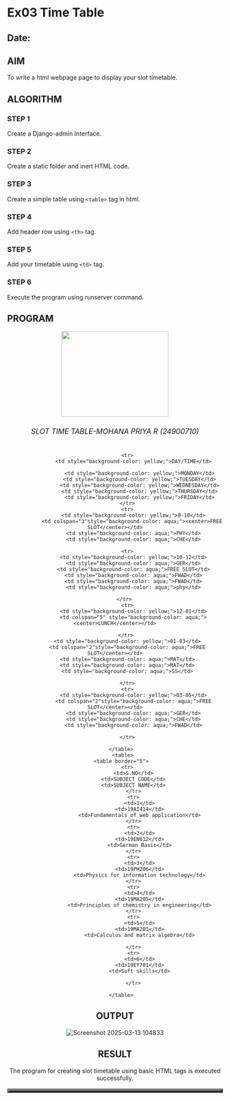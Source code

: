 # Ex03 Time Table
## Date:

## AIM
To write a html webpage page to display your slot timetable.

## ALGORITHM
### STEP 1
Create a Django-admin Interface.

### STEP 2
Create a static folder and inert HTML code.

### STEP 3
Create a simple table using ```<table>``` tag in html.

### STEP 4
Add header row using ```<th>``` tag.

### STEP 5
Add your timetable using ```<td>``` tag.

### STEP 6
Execute the program using runserver command.

## PROGRAM
<!DOCTYPE html>
<html lang="en">
<head>
    
    
</head>

<body>
    <center><img src="Screenshot 2025-03-13 104300.png" height="200px" width="250px"</center>
    <caption>
            <center>
                <h6 style="font-size: larger;"> SLOT TIME TABLE-MOHANA PRIYA R (24900710) </h6>
            </center>
        </caption>
        <center><table border="5">
        
            <tr>
                <td style="background-color: yellow;">DAY/TIME</td>
                
                    <td style="background-color: yellow;">MONDAY</td>
                    <td style="background-color: yellow;">TUESDAY</td>
                    <td style="background-color: yellow;">WEDNESDAY</td>
                    <td style="background-color: yellow;">THURSDAY</td>
                    <td style="background-color: yellow;">FRIDAY</td>
            </tr>
            <tr>
                <td style="background-color: yellow;">8-10</td>
               <td colspan="3"style="background-color: aqua;"><center>FREE SLOT</center></td>
                <td style="background-color: aqua;">PHY</td>
                <td style="background-color: aqua;">CHE</td>
                
            <tr>
                <td style="background-color: yellow;">10-12</td>
                <td style="background-color: aqua;">GER</td>
                <td style="background-color: aqua;">FREE SLOT</td>
                <td style="background-color: aqua;">FWAD</td>
                <td style="background-color: aqua;">FWAD</td>
                <td style="background-color: aqua;">phy</td>
                
            </tr>  
            <tr>
                <td style="background-color: yellow;">12-01</td>
                <td colspan="5" style="background-color: aqua;"><center>LUNCH</center></td>
                
            </tr> 
            <td style="background-color: yellow;">01-03</td>
            <td colspan="2"style="background-color: aqua;">FREE SLOT</center></td>
            <td style="background-color: aqua;">MAT</td>
            <td style="background-color: aqua;">MAT</td>
            <td style="background-color: aqua;">SS</td>
           
            </tr>
            <tr>
                <td style="background-color: yellow;">03-05</td>
                <td colspan="2"style="background-color: aqua;">FREE SLOT</center></td>
                <td style="background-color: aqua;">GER</td>
                <td style="background-color: aqua;">CHE</td>
                <td style="background-color: aqua;">FWAD</td>
                                
            </tr>
            
        </table>
         <table>
        <table border="5">
            <tr>
                <td>S.NO</td>
                <td>SUBJECT CODE</td>
                <td>SUBJECT NAME</td>
                </tr>
                <tr>
                    <td>1</td>
                    <td>19AI414</td>
                    <td>Fundamentals of web application</td>
                </tr>
                <tr>
                    <td>2</td>
                    <td>19EN612</td>
                    <td>German Basic</td>
                </tr>
                <tr>
                    <td>3</td>
                    <td>19PH206</td>
                    <td>Physics for information technology</td>
                </tr>
                <tr>
                    <td>4</td>
                    <td>19MA205</td>
                    <td>Principles of chemistry in engineering</td>
                </tr>
                <tr>
                    <td>5</td>
                    <td>19MA201</td>
                    <td>Calculus and matrix algebra</td>
                    
                </tr>
                <tr>
                    <td>6</td>
                    <td>19EY701</td>
                    <td>Soft skills</td>
                    
                </tr>

        </table>
    
</body>

</html>

## OUTPUT

![Screenshot 2025-03-13 104833](https://github.com/user-attachments/assets/b84adff0-b94c-425a-8116-b56f83f87789)

## RESULT
The program for creating slot timetable using basic HTML tags is executed successfully.
